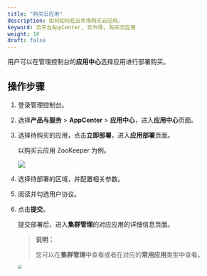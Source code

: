 ```yaml
---
title: "购买云应用"
description: 如何如何在云市场购买云应用。
keyword: 云平台AppCenter, 云市场, 购买云应用
weight: 10
draft: false
---
```


用户可以在管理控制台的**应用中心**选择应用进行部署购买。


## 操作步骤

1. 登录管理控制台。

2. 选择**产品与服务** > **AppCenter** > **应用中心**，进入**应用中心**页面。

3. 选择待购买的应用，点击**立即部署**，进入**应用部署**页面。

   以购买云应用 ZooKeeper 为例。

   ![](../../../_images/um_appcenter_zookeeper.png)

4. 选择待部署的区域，并配置相关参数。

5. 阅读并勾选用户协议。

6. 点击**提交**。

   提交部署后，进入**集群管理**的对应应用的详细信息页面。

   > **说明：**
   >
   > 您可以在**集群管理**中查看或者在对应的**常用应用**类型中查看。

   <img src="../../../_images/um_cluster_mgmt.png" style="zoom:50%;" />